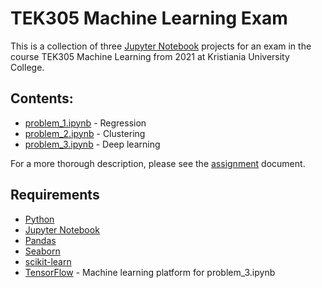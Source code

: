 # TEK305 Machine Learning Exam

This is a collection of three [Jupyter Notebook] projects for an exam in the course TEK305 Machine Learning from 2021 at Kristiania University College.

## Contents:

- [problem_1.ipynb] - Regression
- [problem_2.ipynb] - Clustering
- [problem_3.ipynb] - Deep learning

For a more thorough description, please see the [assignment] document.

## Requirements

- [Python]
- [Jupyter Notebook]
- [Pandas]
- [Seaborn]
- [scikit-learn]
- [TensorFlow] - Machine learning platform for problem_3.ipynb

[Jupyter Notebook]: <https://jupyter.org/>
[problem_1.ipynb]: <problem_1.ipynb>
[problem_2.ipynb]: <problem_2.ipynb>
[problem_3.ipynb]: <problem_3.ipynb>
[assignment]: <Exam_TEK305_MachineLearning_2021.pdf>
[Python]: <https://www.python.org/downloads>
[Jupyter Notebook]: <https://jupyter.org/install>
[Pandas]: <https://pandas.pydata.org/getting_started.html>
[Seaborn]: <https://seaborn.pydata.org/installing.html>
[scikit-learn]: <https://scikit-learn.org/stable/install.html>
[TensorFlow]: <https://www.tensorflow.org/install>
